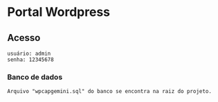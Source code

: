 # Portal Wordpress

## Acesso
```
usuário: admin
senha: 12345678
```

### Banco de dados
```
Arquivo "wpcapgemini.sql" do banco se encontra na raiz do projeto.
```



